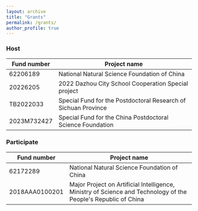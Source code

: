 ```yaml
---
layout: archive
title: "Grants"
permalink: /grants/
author_profile: true
---
```

   
### Host

| Fund number | Project name                                                   |
|-------------|----------------------------------------------------------------|
| 62206189    | National Natural Science Foundation of China                   |
| 20226205    | 2022 Dazhou City School Cooperation Special project            |
| TB2022033   | Special Fund for the Postdoctoral Research of Sichuan Province |
| 2023M732427 | Special Fund for the China Postdoctoral Science Foundation     |



### Participate

| Fund number    | Project name                                                                                                   |
|----------------|----------------------------------------------------------------------------------------------------------------|
| 62172289       | National Natural Science Foundation of China                                                                   |
| 2018AAA0100201 | Major Project on Artificial Intelligence, Ministry of Science and Technology of the People's Republic of China |



